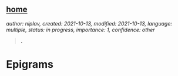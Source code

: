 [home](./index.md)
------------------

*author: niplav, created: 2021-10-13, modified: 2021-10-13, language: multiple, status: in progress, importance: 1, confidence: other*

> __.__

Epigrams
=========

